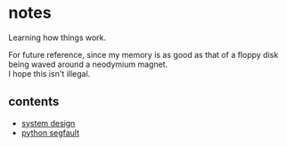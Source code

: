 # notes
Learning how things work.

For future reference, since my memory is as good as that of a floppy disk being waved around a neodymium magnet.  
I hope this isn't illegal.

## contents
* [system design](./system-design.md)
* [python segfault](./python-segfault.md)
